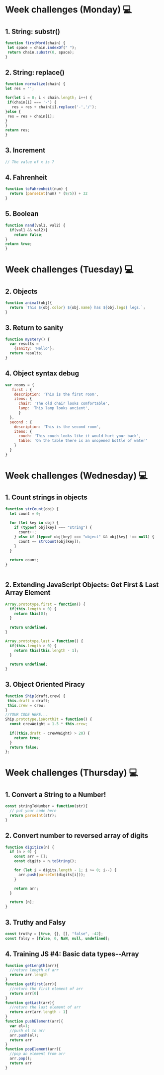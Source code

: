 # Week challenges (Monday) 💻

## 1. String: substr()
```JavaScript
function firstWord(chain) {
 let space = chain.indexOf(" ");
 return chain.substr(0, space);
}
```
## 2. String: replace()
```JavaScript
function normalize(chain) {
let res = '';

for(let i = 0; i < chain.length; i++) {
 if(chain[i] === '-') {
   res = res + chain[i].replace('-','/');
}else {
 res = res + chain[i];
}
}
return res;
}
```
## 3. Increment
```JavaScript
// The value of x is 7
```

## 4. Fahrenheit
```JavaScript
function toFahrenheit(num) {
  return (parseInt(num) * (9/5)) + 32
}
```
## 5. Boolean
```JavaScript
function nand(val1, val2) {
  if(val1 && val2){ 
    return false;
}
return true;
}
```

# Week challenges (Tuesday) 💻

## 2. Objects
```JavaScript
function animal(obj){
  return `This ${obj.color} ${obj.name} has ${obj.legs} legs.`;
}
```
## 3. Return to sanity
```JavaScript
function mystery() {
  var results =
    {sanity: 'Hello'};
  return results;
}
```
## 4. Object syntax debug
```JavaScript
var rooms = {
   first : {
    description: 'This is the first room',
    items: {
      chair: 'The old chair looks comfortable',
      lamp: 'This lamp looks ancient',
      }
  },
  second : {
    description: 'This is the second room',
    items: {
      couch: 'This couch looks like it would hurt your back',
      table: 'On the table there is an unopened bottle of water'
    }
  }
}
```
# Week challenges (Wednesday) 💻

## 1. Count strings in objects
```JavaScript
function strCount(obj) {
  let count = 0;
  
  for (let key in obj) {
    if (typeof obj[key] === "string") {
      count++;
    } else if (typeof obj[key] === "object" && obj[key] !== null) {
      count += strCount(obj[key]);
    }
  }
  
  return count;
}
  
```
## 2. Extending JavaScript Objects: Get First & Last Array Element
```JavaScript
Array.prototype.first = function() {
  if(this.length > 0) {
    return this[0];
  }
  
  return undefined;
}

Array.prototype.last = function() {
  if(this.length > 0) {
    return this[this.length - 1];
  }
  
  return undefined;
}
```
## 3. Object Oriented Piracy
```JavaScript
function Ship(draft,crew) {
 this.draft = draft;
 this.crew = crew;
}
//YOUR CODE HERE...
Ship.prototype.isWorthIt = function() {
  const crewWeight = 1.5 * this.crew;
  
  if((this.draft - crewWeight) > 20) {
    return true;
  }
  return false;
};
```

# Week challenges (Thursday) 💻

## 1. Convert a String to a Number!
```JavaScript
const stringToNumber = function(str){
  // put your code here
  return parseInt(str);
}
```
## 2. Convert number to reversed array of digits
```JavaScript
function digitize(n) {
  if (n > 0) {
    const arr = [];
    const digits = n.toString();

    for (let i = digits.length - 1; i >= 0; i--) {
      arr.push(parseInt(digits[i]));
    }

    return arr;
  }

  return [n];
}
```
## 3. Truthy and Falsy
```JavaScript
const truthy = [true, {}, [], "false", -42];
const falsy = [false, 0, NaN, null, undefined];
```
## 4. Training JS #4: Basic data types--Array
```JavaScript
function getLength(arr){
  //return length of arr
  return arr.length
}
function getFirst(arr){
  //return the first element of arr
  return arr[0]
}
function getLast(arr){
  //return the last element of arr
  return arr[arr.length - 1]
}
function pushElement(arr){
  var el=1;
  //push el to arr
  arr.push(el);
  return arr
}
function popElement(arr){
  //pop an element from arr
  arr.pop();
  return arr
}
```
